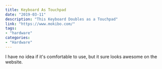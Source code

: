 ```yaml
---
title: Keyboard As Touchpad
date: "2019-03-11"
description: "This Keyboard Doubles as a Touchpad"
link: "https://www.mokibo.com/"
tags:
- "hardware"
categories:
- "Hardware"
---
```


I have no idea if it's comfortable to use, but it sure looks awesome on the website.